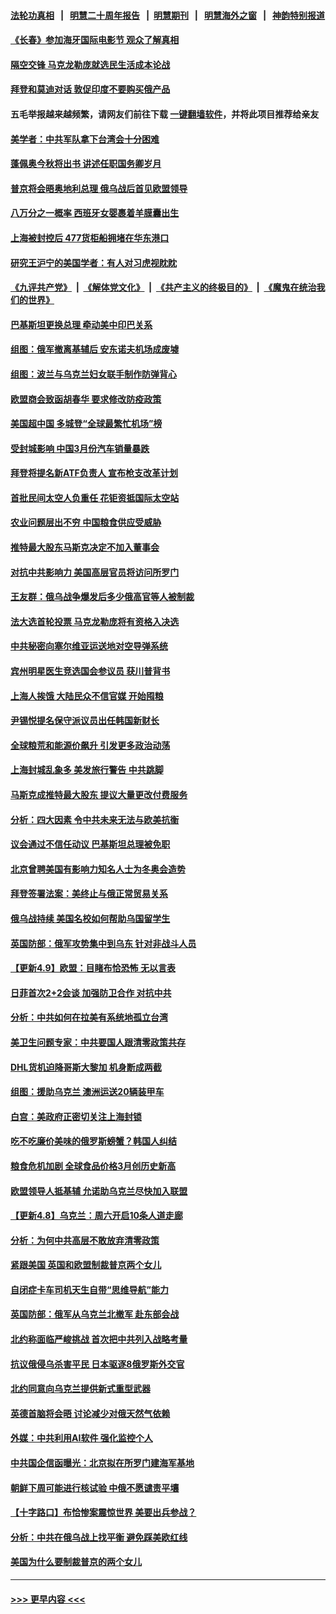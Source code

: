 #### [法轮功真相](https://github.com/gfw-breaker/truth/blob/master/README.md?t=0) &nbsp;&nbsp;|&nbsp;&nbsp; [明慧二十周年报告](https://github.com/gfw-breaker/mh-reports/blob/master/README.md?t=0) &nbsp;&nbsp;|&nbsp;&nbsp;[明慧期刊](https://github.com/gfw-breaker/mh-qikan) &nbsp;&nbsp;|&nbsp;&nbsp; [明慧海外之窗](https://github.com/gfw-breaker/mh-news/blob/master/README.md?t=0) &nbsp;&nbsp;|&nbsp;&nbsp; [神韵特别报道](https://github.com/gfw-breaker/mh-news/blob/master/shenyun.md?t=0)
#### [《长春》参加海牙国际电影节 观众了解真相](../pages/nsc418/n13708962.md?t=04120751) 
#### [隔空交锋 马克龙勒庞就选民生活成本论战](../pages/nsc418/n13709377.md?t=04120751) 
#### [拜登和莫迪对话 敦促印度不要购买俄产品](../pages/nsc418/n13709380.md?t=04120751) 
#### 五毛举报越来越频繁，请网友们前往下载 [一键翻墙软件](https://github.com/gfw-breaker/ssr-accounts)，并将此项目推荐给亲友
#### [美学者：中共军队拿下台湾会十分困难](../pages/nsc418/n13709354.md?t=04120751) 
#### [蓬佩奥今秋将出书 讲述任职国务卿岁月](../pages/nsc418/n13709344.md?t=04120751) 
#### [普京将会晤奥地利总理 俄乌战后首见欧盟领导](../pages/nsc418/n13709272.md?t=04120751) 
#### [八万分之一概率 西班牙女婴裹着羊膜囊出生](../pages/nsc418/n13708942.md?t=04120751) 
#### [上海被封控后 477货柜船拥堵在华东港口](../pages/nsc418/n13709351.md?t=04120751) 
#### [研究王沪宁的美国学者：有人对习虎视眈眈](../pages/nsc418/n13709320.md?t=04120751) 
#### [《九评共产党》](https://github.com/begood0513/9ping.md/blob/master/README.md) &nbsp;|&nbsp; [《解体党文化》](../../../../jtdwh.md/blob/master/README.md)  &nbsp;|&nbsp; [《共产主义的终极目的》](../../../../gczydzjmd.md/blob/master/README.md) &nbsp;|&nbsp; [《魔鬼在统治我们的世界》](../../../../mgztzwmdsj.md/blob/master/README.md) 
#### [巴基斯坦更换总理 牵动美中印巴关系](../pages/nsc418/n13709337.md?t=04120751) 
#### [组图：俄军撤离基辅后 安东诺夫机场成废墟](../pages/nsc418/n13709253.md?t=04120751) 
#### [组图：波兰与乌克兰妇女联手制作防弹背心](../pages/nsc418/n13709145.md?t=04120751) 
#### [欧盟商会致函胡春华 要求修改防疫政策](../pages/nsc418/n13709303.md?t=04120751) 
#### [美国超中国 多城登“全球最繁忙机场”榜](../pages/nsc418/n13709107.md?t=04120751) 
#### [受封城影响 中国3月份汽车销量暴跌](../pages/nsc418/n13709093.md?t=04120751) 
#### [拜登将提名新ATF负责人 宣布枪支改革计划](../pages/nsc418/n13709050.md?t=04120751) 
#### [首批民间太空人负重任 花钜资抵国际太空站](../pages/nsc418/n13708994.md?t=04120751) 
#### [农业问题层出不穷 中国粮食供应受威胁](../pages/nsc418/n13708935.md?t=04120751) 
#### [推特最大股东马斯克决定不加入董事会](../pages/nsc418/n13708958.md?t=04120751) 
#### [对抗中共影响力 美国高层官员将访问所罗门](../pages/nsc418/n13708832.md?t=04120751) 
#### [王友群：俄乌战争爆发后多少俄高官等人被制裁](../pages/nsc418/n13708565.md?t=04120751) 
#### [法大选首轮投票 马克龙勒庞将有资格入决选](../pages/nsc418/n13708363.md?t=04120751) 
#### [中共秘密向塞尔维亚运送地对空导弹系统](../pages/nsc418/n13708472.md?t=04120751) 
#### [宾州明星医生竞选国会参议员 获川普背书](../pages/nsc418/n13708413.md?t=04120751) 
#### [上海人挨饿 大陆民众不信官媒 开始囤粮](../pages/nsc418/n13708444.md?t=04120751) 
#### [尹锡悦提名保守派议员出任韩国新财长](../pages/nsc418/n13708278.md?t=04120751) 
#### [全球粮荒和能源价飙升 引发更多政治动荡](../pages/nsc418/n13708301.md?t=04120751) 
#### [上海封城乱象多 美发旅行警告 中共跳脚](../pages/nsc418/n13708361.md?t=04120751) 
#### [马斯克成推特最大股东 提议大量更改付费服务](../pages/nsc418/n13708203.md?t=04120751) 
#### [分析：四大因素 令中共未来无法与欧美抗衡](../pages/nsc418/n13658579.md?t=04120751) 
#### [议会通过不信任动议 巴基斯坦总理被免职](../pages/nsc418/n13707741.md?t=04120751) 
#### [北京曾聘美国有影响力知名人士为冬奥会造势](../pages/nsc418/n13707718.md?t=04120751) 
#### [拜登签署法案：美终止与俄正常贸易关系](../pages/nsc418/n13707526.md?t=04120751) 
#### [俄乌战持续 美国名校如何帮助乌国留学生](../pages/nsc418/n13707288.md?t=04120751) 
#### [英国防部：俄军攻势集中到乌东 针对非战斗人员](../pages/nsc418/n13706647.md?t=04120751) 
#### [【更新4.9】欧盟：目睹布恰恐怖 无以言表](../pages/nsc418/n13707135.md?t=04120751) 
#### [日菲首次2+2会谈 加强防卫合作 对抗中共](../pages/nsc418/n13706522.md?t=04120751) 
#### [分析：中共如何在拉美有系统地孤立台湾](../pages/nsc418/n13706293.md?t=04120751) 
#### [美卫生问题专家：中共要国人跟清零政策共存](../pages/nsc418/n13705925.md?t=04120751) 
#### [DHL货机迫降哥斯大黎加 机身断成两截](../pages/nsc418/n13706027.md?t=04120751) 
#### [组图：援助乌克兰 澳洲运送20辆装甲车](../pages/nsc418/n13704616.md?t=04120751) 
#### [白宫：美政府正密切关注上海封锁](../pages/nsc418/n13705565.md?t=04120751) 
#### [吃不吃廉价美味的俄罗斯螃蟹？韩国人纠结](../pages/nsc418/n13705072.md?t=04120751) 
#### [粮食危机加剧 全球食品价格3月创历史新高](../pages/nsc418/n13705418.md?t=04120751) 
#### [欧盟领导人抵基辅 允诺助乌克兰尽快加入联盟](../pages/nsc418/n13705196.md?t=04120751) 
#### [【更新4.8】乌克兰：周六开启10条人道走廊](../pages/nsc418/n13704550.md?t=04120751) 
#### [分析：为何中共高层不敢放弃清零政策](../pages/nsc418/n13700665.md?t=04120751) 
#### [紧跟美国 英国和欧盟制裁普京两个女儿](../pages/nsc418/n13704551.md?t=04120751) 
#### [自闭症卡车司机天生自带“思维导航”能力](../pages/nsc418/n13703543.md?t=04120751) 
#### [英国防部：俄军从乌克兰北撤军 赴东部会战](../pages/nsc418/n13704607.md?t=04120751) 
#### [北约称面临严峻挑战 首次把中共列入战略考量](../pages/nsc418/n13704477.md?t=04120751) 
#### [抗议俄侵乌杀害平民 日本驱逐8俄罗斯外交官](../pages/nsc418/n13704471.md?t=04120751) 
#### [北约同意向乌克兰提供新式重型武器](../pages/nsc418/n13704310.md?t=04120751) 
#### [英德首脑将会晤 讨论减少对俄天然气依赖](../pages/nsc418/n13703967.md?t=04120751) 
#### [外媒：中共利用AI软件 强化监控个人](../pages/nsc418/n13703576.md?t=04120751) 
#### [中共国企信函曝光：北京拟在所罗门建海军基地](../pages/nsc418/n13703199.md?t=04120751) 
#### [朝鲜下周可能进行核试验 中俄不愿谴责平壤](../pages/nsc418/n13703086.md?t=04120751) 
#### [【十字路口】布恰惨案震惊世界 美要出兵参战？](../pages/nsc418/n13702270.md?t=04120751) 
#### [分析：中共在俄乌战上找平衡 避免踩美欧红线](../pages/nsc418/n13702410.md?t=04120751) 
#### [美国为什么要制裁普京的两个女儿](../pages/nsc418/n13702754.md?t=04120751) 

----
#### [ >>> 更早内容 <<< ](../indexes/nsc418-earlier.md)
